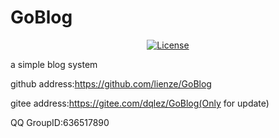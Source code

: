 # GoBlog
<div align=center>

[![License](https://img.shields.io/github/license/lienze/GoBlog.svg?style=flat)](https://github.com/lienze/GoBlog)
</div>
a simple blog system


github address:https://github.com/lienze/GoBlog

gitee  address:https://gitee.com/dqlez/GoBlog(Only for update)

QQ GroupID:636517890

